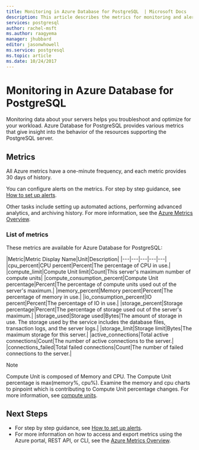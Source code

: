 ```yaml
---
title: Monitoring in Azure Database for PostgreSQL  | Microsoft Docs
description: This article describes the metrics for monitoring and alerting for Azure Database for PostgreSQL, including CPU, limits, storage, and connection statistics.
services: postgresql
author: rachel-msft
ms.author: raagyema
manager: jhubbard
editor: jasonwhowell
ms.service: postgresql
ms.topic: article
ms.date: 10/24/2017
---
```

# Monitoring in Azure Database for PostgreSQL
Monitoring data about your servers helps you troubleshoot and optimize for your workload. Azure Database for PostgreSQL provides various metrics that give insight into the behavior of the resources supporting the PostgreSQL server. 

## Metrics
All Azure metrics have a one-minute frequency, and each metric provides 30 days of history. 

You can configure alerts on the metrics. For step by step guidance, see [How to set up alerts](howto-alert-on-metric.md). 

Other tasks include setting up automated actions, performing advanced analytics, and archiving history. For more information, see the [Azure Metrics Overview](../monitoring-and-diagnostics/monitoring-overview-metrics.md).

### List of metrics
These metrics are available for Azure Database for PostgreSQL:

|Metric|Metric Display Name|Unit|Description|
|---|---|---|---|---|
|cpu_percent|CPU percent|Percent|The percentage of CPU in use.|
|compute_limit|Compute Unit limit|Count|This server's maximum number of compute units|
|compute_consumption_percent|Compute Unit percentage|Percent|The percentage of compute units used out of the server's maximum.|
|memory_percent|Memory percent|Percent|The percentage of memory in use.|
|io_consumption_percent|IO percent|Percent|The percentage of IO in use.|
|storage_percent|Storage percentage|Percent|The percentage of storage used out of the server's maximum.|
|storage_used|Storage used|Bytes|The amount of storage in use. The storage used by the service includes the database files, transaction logs, and the server logs.|
|storage_limit|Storage limit|Bytes|The maximum storage for this server.|
|active_connections|Total active connections|Count|The number of active connections to the server.|
|connections_failed|Total failed connections|Count|The number of failed connections to the server.|


> [!NOTE]
> Compute Unit is composed of Memory and CPU. The Compute Unit percentage is max(memory%, cpu%). Examine the memory and cpu charts to pinpoint which is contributing to Compute Unit percentage changes. For more information, see [compute units](concepts-compute-unit-and-storage.md).

## Next Steps
- For step by step guidance, see [How to set up alerts](howto-alert-on-metric.md). 
- For more information on how to access and export metrics using the Azure portal, REST API, or CLI, see the [Azure Metrics Overview](../monitoring-and-diagnostics/monitoring-overview-metrics.md).
